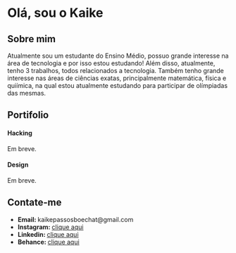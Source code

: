 <h1> Olá, sou o Kaike</h1>
<h2><strong>Sobre mim</strong></h2>
  Atualmente sou um estudante do Ensino Médio, possuo grande interesse na área de tecnologia e por isso estou estudando! Além disso, atualmente, tenho 3 trabalhos, todos relacionados a tecnologia. Também tenho grande interesse nas áreas de ciências exatas, principalmente matemática, física e quiímica, na qual estou atualmente estudando para participar de olímpiadas das mesmas.

<h2><strong>Portifolio</strong></h2>
<h4>Hacking</h4>
<p>Em breve.</p>

<h4>Design</h4>
<p>Em breve.</p>

<h2><strong>Contate-me</strong></h2>
<ul>
  <li><strong>Email: </strong>kaikepassosboechat@gmail.com</li>
  <li><strong>Instagram: </strong><a href="https://www.instagram.com/_kai_pb_/">clique aqui</a></li>
  <li><strong>Linkedin: </strong><a href="https://www.linkedin.com/in/kaike-p-207388268/">clique aqui</a></li>
  <li><strong>Behance: </strong><a href="https://www.behance.net/kaikeboechat">clique aqui</a></li>
</ul>
<br>

